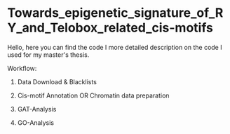 # Towards_epigenetic_signature_of_RY_and_Telobox_related_cis-motifs
Hello, here you can find the code I more detailed description on the code I used for my master's thesis.


Workflow: 

1. Data Download & Blacklists

2. Cis-motif Annotation OR Chromatin data preparation

3. GAT-Analysis
4. GO-Analysis 




